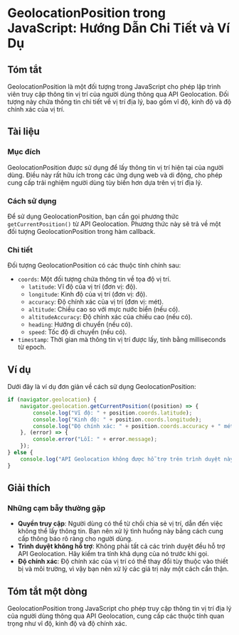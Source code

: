 <!--
Meta Description: # GeolocationPosition trong JavaScript: Hướng Dẫn Chi Tiết và Ví Dụ ## Tóm tắt GeolocationPosition là một đối tượng trong JavaScript cho phép lập trìn...
Meta Keywords: trí, thông, của, geolocationposition, chính
-->

# GeolocationPosition trong JavaScript: Hướng Dẫn Chi Tiết và Ví Dụ

## Tóm tắt
GeolocationPosition là một đối tượng trong JavaScript cho phép lập trình viên truy cập thông tin vị trí của người dùng thông qua API Geolocation. Đối tượng này chứa thông tin chi tiết về vị trí địa lý, bao gồm vĩ độ, kinh độ và độ chính xác của vị trí.

## Tài liệu
### Mục đích
GeolocationPosition được sử dụng để lấy thông tin vị trí hiện tại của người dùng. Điều này rất hữu ích trong các ứng dụng web và di động, cho phép cung cấp trải nghiệm người dùng tùy biến hơn dựa trên vị trí địa lý.

### Cách sử dụng
Để sử dụng GeolocationPosition, bạn cần gọi phương thức `getCurrentPosition()` từ API Geolocation. Phương thức này sẽ trả về một đối tượng GeolocationPosition trong hàm callback.

### Chi tiết
Đối tượng GeolocationPosition có các thuộc tính chính sau:
- `coords`: Một đối tượng chứa thông tin về tọa độ vị trí.
  - `latitude`: Vĩ độ của vị trí (đơn vị: độ).
  - `longitude`: Kinh độ của vị trí (đơn vị: độ).
  - `accuracy`: Độ chính xác của vị trí (đơn vị: mét).
  - `altitude`: Chiều cao so với mực nước biển (nếu có).
  - `altitudeAccuracy`: Độ chính xác của chiều cao (nếu có).
  - `heading`: Hướng di chuyển (nếu có).
  - `speed`: Tốc độ di chuyển (nếu có).
- `timestamp`: Thời gian mà thông tin vị trí được lấy, tính bằng milliseconds từ epoch.

## Ví dụ
Dưới đây là ví dụ đơn giản về cách sử dụng GeolocationPosition:

```javascript
if (navigator.geolocation) {
    navigator.geolocation.getCurrentPosition((position) => {
        console.log("Vĩ độ: " + position.coords.latitude);
        console.log("Kinh độ: " + position.coords.longitude);
        console.log("Độ chính xác: " + position.coords.accuracy + " mét");
    }, (error) => {
        console.error("Lỗi: " + error.message);
    });
} else {
    console.log("API Geolocation không được hỗ trợ trên trình duyệt này.");
}
```

## Giải thích
### Những cạm bẫy thường gặp
- **Quyền truy cập**: Người dùng có thể từ chối chia sẻ vị trí, dẫn đến việc không thể lấy thông tin. Bạn nên xử lý tình huống này bằng cách cung cấp thông báo rõ ràng cho người dùng.
- **Trình duyệt không hỗ trợ**: Không phải tất cả các trình duyệt đều hỗ trợ API Geolocation. Hãy kiểm tra tính khả dụng của nó trước khi gọi.
- **Độ chính xác**: Độ chính xác của vị trí có thể thay đổi tùy thuộc vào thiết bị và môi trường, vì vậy bạn nên xử lý các giá trị này một cách cẩn thận.

## Tóm tắt một dòng
GeolocationPosition trong JavaScript cho phép truy cập thông tin vị trí địa lý của người dùng thông qua API Geolocation, cung cấp các thuộc tính quan trọng như vĩ độ, kinh độ và độ chính xác.
